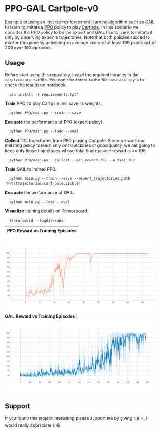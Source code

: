 # PPO-GAIL Cartpole-v0

Example of using an inverse reinforcement learning algorithm such as [GAIL](https://arxiv.org/abs/1606.03476) to learn to imitate a [PPO](https://arxiv.org/abs/1707.06347) policy to play [Cartpole](https://gym.openai.com/envs/CartPole-v0/). In this scenario we consider the PPO policy to be the expert and GAIL has to learn to imitate it only by observing expert's trajectories. Note that both policies succed to master the game by achieving an average score of at least 199 points out of 200 over 100 episodes.

## Usage
Before start using this repository, install the required libraries in the `requirements.txt` file. You can also refere to the file `notebook.ipynb` to check the results on notebook.
```
  pip install -r requirements.txt"
```
**Train** PPO, to play Cartpole and save its weights.
```
  python PPO/main.py --train --save
```
**Evaluate** the performance of PPO (expert policy).
```
  python PPO/main.py --load --eval
```
**Collect** 100 trajectories from PPO playing Cartpole. Since we want our imitating policy to learn only on trajectories of good quality, we are going to keep only those trajectories whose total final episode reward is >= 195.
```
  python PPO/main.py --collect --min_reward 195 --n_traj 100
```
**Train** GAIL to imitate PPO.
```
  python main.py --train --save --expert_trajectories_path 'PPO/trajectories/cart_pole.pickle'
```
**Evaluate** the performance of GAIL.
```
  python main.py --load --eval
```
**Visualize** training details on Tensorboard.
```
  tensorboard --logdir=runs
```
**PPO Reward vs Training Episodes**            | 
:-------------------------:|
![](PPO/Reward.png)
**GAIL Reward vs Training Episodes**            |
![](Reward.png)

## Support
If you found this project interesting please support me by giving it a :star:, I would really appreciate it :grinning:

